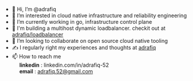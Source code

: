 - 👋 Hi, I’m @adrafiq
- 👀 I’m interested in cloud native infrastructure and reliability engineering
- 🌱 I’m currently working in go, infrastructure control plane
- 🚧 I'm building a multihost dynamic loadbalancer. checkit out at [adrafiq/loadbalancer](https://github.com/adrafiq/loadbalancer)
- 💞️ I’m looking to collaborate on open source cloud native tooling
- ✍️ I regularly right my experiences and thoughts at [adrafiq](https://adrafiq-52.medium.com/)
- 📫 How to reach me <br>
&nbsp;&nbsp;&nbsp;&nbsp; **linkedin** : linkedin.com/in/adrafiq-52 <br>
&nbsp;&nbsp;&nbsp;&nbsp; **email** : adrafiq.52@gmail.com


